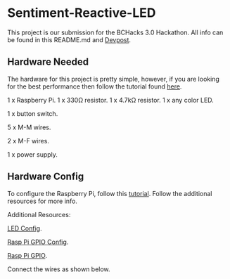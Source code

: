 # Sentiment-Reactive-LED
This project is our submission for the BCHacks 3.0 Hackathon. All info can be found in this README.md and [Devpost](https://devpost.com/software/sentiment-reactive-leds?ref_content=user-portfolio&ref_feature=in_progress). 


## Hardware Needed
The hardware for this project is pretty simple, however, if you are looking for the best performance then follow the tutorial found [here](https://dordnung.de/raspberrypi-ledstrip/ws2812). 


1 x Raspberry Pi. 
1 x 330Ω resistor. 
1 x 4.7kΩ resistor. 
1 x any color LED. 

1 x button switch. 

5 x M-M wires. 

2 x M-F wires. 

1 x power supply. 


## Hardware Config
To configure the Raspberry Pi, follow this [tutorial](https://dordnung.de/raspberrypi-ledstrip/ws2812). Follow the additional resources for more info.  

Additional Resources:  


[LED Config](https://tutorials-raspberrypi.com/connect-control-raspberry-pi-ws2812-rgb-led-strips/). 

[Rasp Pi GPIO Config](https://raspi.tv/2013/rpi-gpio-basics-6-using-inputs-and-outputs-together-with-rpi-gpio-pull-ups-and-pull-downs). 

[Rasp Pi GPIO](https://littlebirdelectronics.com.au/guides/92/digital-inputs-with-raspberry-pi).  


Connect the wires as shown below.  
